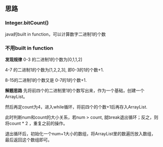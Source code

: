 ## 思路

### Integer.bitCount()

java的built in function，可以计算数字二进制1的个数

### 不用built in function

**发现规律**
0-3 的二进制1的个数为[0,1,1,2]

4-7 的二进制1的个数为[1,2,2,3], 即0-3的1的个数+1.

8-15的二进制1的个数又是 0-7的1的个数+1.

**解题思路**
先将前四个的二进制里1的个数写出来，作为一个基础，创建一个ArrayList。

然后再定count为4，进入while循环，将前四个的个数+1后再存入ArrayList.

此时判断num和count的大小关系，若num > count, 就break退出循环；反之，则将count * 2 ，重复之前的操作。

退出循环后，初始化一个num+1大小的数组，将ArrayList里的数遍历放入数组，最后返回这个数组即可。


